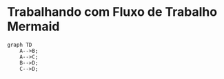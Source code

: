 # Trabalhando com Fluxo de Trabalho Mermaid
```mermaid
graph TD
    A-->B;
    A-->C;
    B-->D;
    C-->D;
```
